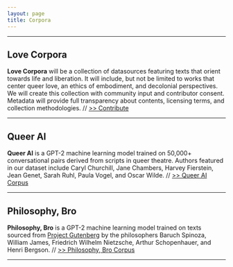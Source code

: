 ```yaml
---
layout: page
title: Corpora
---
```


<hr/>

## Love Corpora

**Love Corpora** will be a collection of datasources featuring texts that orient towards life and liberation. It will include, but not be limited to works that center queer love, an ethics of embodiment, and decolonial perspectives. We will create this collection with community input and contributor consent. Metadata will provide full transparency about contents, licensing terms, and collection methodologies. // [>> Contribute](/love)

<hr/>

## Queer AI

**Queer AI** is a GPT-2 machine learning model trained on 50,000+ conversational pairs derived from scripts in queer theatre. Authors featured in our dataset include Caryl Churchill, Jane Chambers, Harvey Fierstein, Jean Genet, Sarah Ruhl, Paula Vogel, and Oscar Wilde. // [>> Queer AI Corpus](/queerai)

<hr/>

## Philosophy, Bro

 **Philosophy, Bro** is a GPT-2 machine learning model trained on texts sourced from [Project Gutenberg](https://www.gutenberg.org/) by the philosophers Baruch Spinoza, William James, Friedrich Wilhelm Nietzsche, Arthur Schopenhauer, and Henri Bergson. // [>> Philosophy, Bro Corpus](/philosophy)

<hr/>
